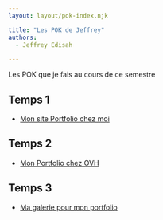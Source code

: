 ```yaml
---
layout: layout/pok-index.njk

title: "Les POK de Jeffrey"
authors:
  - Jeffrey Edisah

---
```


Les POK que je fais au cours de ce semestre

## Temps 1

- [Mon site Portfolio chez moi](./poks/portfolio)

## Temps 2

- [Mon Portfolio chez OVH](./poks/distant)

## Temps 3

- [Ma galerie pour mon portfolio](./poks/galerie)